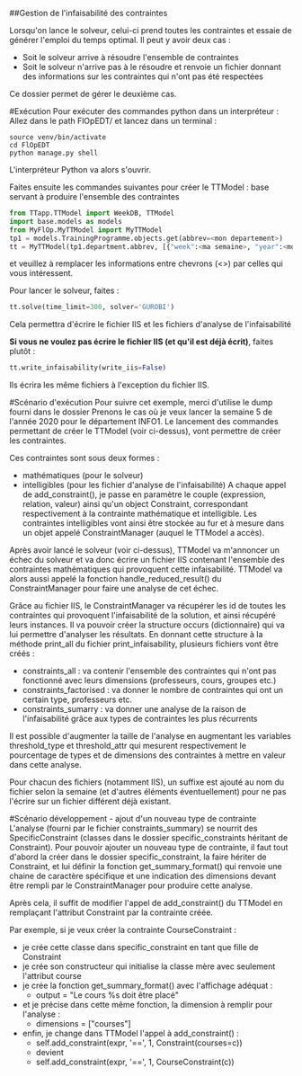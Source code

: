 ##Gestion de l'infaisabilité des contraintes

Lorsqu'on lance le solveur, celui-ci prend toutes les contraintes et essaie de générer l'emploi du temps optimal.
Il peut y avoir deux cas :
 - Soit le solveur arrive à résoudre l'ensemble de contraintes
 - Soit le solveur n'arrive pas à le résoudre et renvoie un fichier donnant des informations sur les contraintes 
 qui n'ont pas été respectées

Ce dossier permet de gérer le deuxième cas.

#Exécution
Pour exécuter des commandes python dans un interpréteur : \
Allez dans le path FlOpEDT/ et lancez dans un terminal :
```shell script
source venv/bin/activate
cd FlOpEDT
python manage.py shell
```

L'interpréteur Python va alors s'ouvrir.

Faites ensuite les commandes suivantes pour créer le TTModel : base servant à produire l'ensemble des contraintes
```python
from TTapp.TTModel import WeekDB, TTModel
import base.models as models  
from MyFlOp.MyTTModel import MyTTModel
tp1 = models.TrainingProgramme.objects.get(abbrev=<mon departement>)
tt = MyTTModel(tp1.department.abbrev, [{"week":<ma semaine>, "year":<mon année>}], train_prog=tp1)
```
et veuillez à remplacer les informations entre chevrons (<>) par celles qui vous intéressent.

Pour lancer le solveur, faites :
```python
tt.solve(time_limit=300, solver='GUROBI')
```
Cela permettra d'écrire le fichier IIS et les fichiers d'analyse de l'infaisabilité

**Si vous ne voulez pas écrire le fichier IIS (et qu'il est déjà écrit)**, faites plutôt :
```python
tt.write_infaisability(write_iis=False)
```
Ils écrira les même fichiers à l'exception du fichier IIS.

#Scénario d'exécution
Pour suivre cet exemple, merci d'utilise le dump fourni dans le dossier
Prenons le cas où je veux lancer la semaine 5 de l'année 2020 pour le département INFO1.
Le lancement des commandes permettant de créer le TTModel (voir ci-dessus), vont permettre de créer les contraintes.

Ces contraintes sont sous deux formes : 
 - mathématiques (pour le solveur)
 - intelligibles (pour les fichier d'analyse de l'infaisabilité)
A chaque appel de add_constraint(), je passe en paramètre le couple (expression, relation, valeur) ainsi qu'un object 
Constraint, correspondant respectivement à la contrainte mathématique et intelligible.
Les contraintes intelligibles vont ainsi être stockée au fur et à mesure dans un objet appelé ConstraintManager (auquel 
le TTModel a accès).

Après avoir lancé le solveur (voir ci-dessus), TTModel va m'annoncer un échec du solveur et va donc écrire un fichier 
IIS contenant l'ensemble des contraintes mathématiques qui provoquent cette infaisabilité.
TTModel va alors aussi appelé la fonction handle_reduced_result() du ConstraintManager pour faire une analyse de cet 
échec.

Grâce au fichier IIS, le ConstraintManager va récupérer les id de toutes les contraintes qui provoquent l'infaisabilité 
de la solution, et ainsi récupéré leurs instances.
Il va pouvoir créer la structure occurs (dictionnaire) qui va lui permettre d'analyser les résultats.
En donnant cette structure à la méthode print_all du fichier print_infaisability, plusieurs fichiers vont être créés :
 - constraints_all : va contenir l'ensemble des contraintes qui n'ont pas fonctionné avec leurs dimensions (professeurs, 
cours, groupes etc.)
 - constraints_factorised : va donner le nombre de contraintes qui ont un certain type, professeurs etc.
 - constraints_sumarry : va donner une analyse de la raison de l'infaisabilité grâce aux types de contraintes les plus 
 récurrents

Il est possible d'augmenter la taille de l'analyse en augmentant les variables threshold_type et threshold_attr qui 
mesurent respectivement le pourcentage de types et de dimensions des contraintes à mettre en valeur dans cette analyse.

Pour chacun des fichiers (notamment IIS), un suffixe est ajouté au nom du fichier selon la semaine (et d'autres éléments
éventuellement) pour ne pas l'écrire sur un fichier différent déjà existant.

#Scénario développement - ajout d'un nouveau type de contrainte
L'analyse (fourni par le fichier constraints_summary) se nourrit des SpecificConstraint (classes dans le dossier 
specific_constraints héritant de Constraint). Pour pouvoir ajouter un nouveau type de contrainte, il faut tout d'abord
la créer dans le dossier specific_constraint, la faire hériter de Constraint, et lui définir la fonction 
get_summary_format() qui renvoie une chaine de caractère spécifique et une indication des dimensions devant être rempli 
par le ConstraintManager pour produire cette analyse.

Après cela, il suffit de modifier l'appel de add_constraint() du TTModel en remplaçant l'attribut Constraint par la 
contrainte créée.

Par exemple, si je veux créer la contrainte CourseConstraint :
 - je crée cette classe dans specific_constraint en tant que fille de Constraint
 - je crée son constructeur qui initialise la classe mère avec seulement l'attribut course
 - je crée la fonction get_summary_format() avec l'affichage adéquat :
    - output = "Le cours %s doit être placé"
 - et je précise dans cette même fonction, la dimension à remplir pour l'analyse :
    - dimensions = ["courses"]
 - enfin, je change dans TTModel l'appel à add_constraint() :
    - self.add_constraint(expr, '==', 1, Constraint(courses=c))
    - devient
    - self.add_constraint(expr, '==', 1, CourseConstraint(c))
